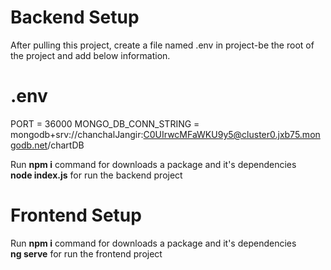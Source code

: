 # Backend Setup

After pulling this project, create a file named .env in project-be the root of the project and add below information.
# .env
PORT = 36000
MONGO_DB_CONN_STRING = mongodb+srv://chanchalJangir:C0UIrwcMFaWKU9y5@cluster0.jxb75.mongodb.net/chartDB
 

Run <b>npm i</b> command for downloads a package and it's dependencies<br>
<b>node index.js</b> for run the backend project



# Frontend Setup
Run <b>npm i</b> command for downloads a package and it's dependencies<br>
<b>ng serve</b> for run the frontend project